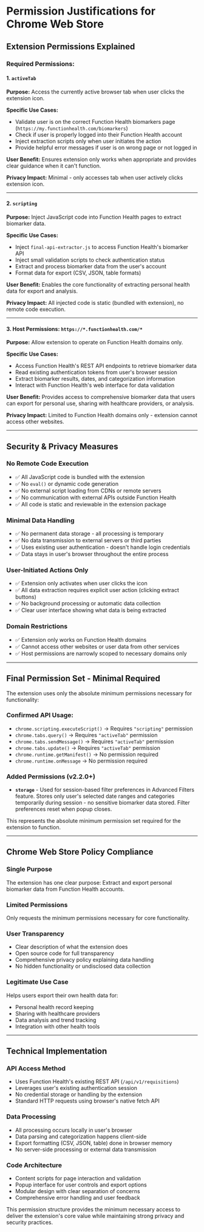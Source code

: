 # Permission Justifications for Chrome Web Store

## Extension Permissions Explained

### **Required Permissions:**

#### **1. `activeTab`**
**Purpose:** Access the currently active browser tab when user clicks the extension icon.

**Specific Use Cases:**
- Validate user is on the correct Function Health biomarkers page (`https://my.functionhealth.com/biomarkers`)
- Check if user is properly logged into their Function Health account
- Inject extraction scripts only when user initiates the action
- Provide helpful error messages if user is on wrong page or not logged in

**User Benefit:** Ensures extension only works when appropriate and provides clear guidance when it can't function.

**Privacy Impact:** Minimal - only accesses tab when user actively clicks extension icon.

---

#### **2. `scripting`**
**Purpose:** Inject JavaScript code into Function Health pages to extract biomarker data.

**Specific Use Cases:**
- Inject `final-api-extractor.js` to access Function Health's biomarker API
- Inject small validation scripts to check authentication status
- Extract and process biomarker data from the user's account
- Format data for export (CSV, JSON, table formats)

**User Benefit:** Enables the core functionality of extracting personal health data for export and analysis.

**Privacy Impact:** All injected code is static (bundled with extension), no remote code execution.

---

#### **3. Host Permissions: `https://*.functionhealth.com/*`**
**Purpose:** Allow extension to operate on Function Health domains only.

**Specific Use Cases:**
- Access Function Health's REST API endpoints to retrieve biomarker data
- Read existing authentication tokens from user's browser session
- Extract biomarker results, dates, and categorization information
- Interact with Function Health's web interface for data validation

**User Benefit:** Provides access to comprehensive biomarker data that users can export for personal use, sharing with healthcare providers, or analysis.

**Privacy Impact:** Limited to Function Health domains only - extension cannot access other websites.

---

## **Security & Privacy Measures**

### **No Remote Code Execution**
- ✅ All JavaScript code is bundled with the extension
- ✅ No `eval()` or dynamic code generation
- ✅ No external script loading from CDNs or remote servers
- ✅ No communication with external APIs outside Function Health
- ✅ All code is static and reviewable in the extension package

### **Minimal Data Handling**
- ✅ No permanent data storage - all processing is temporary
- ✅ No data transmission to external servers or third parties
- ✅ Uses existing user authentication - doesn't handle login credentials
- ✅ Data stays in user's browser throughout the entire process

### **User-Initiated Actions Only**
- ✅ Extension only activates when user clicks the icon
- ✅ All data extraction requires explicit user action (clicking extract buttons)
- ✅ No background processing or automatic data collection
- ✅ Clear user interface showing what data is being extracted

### **Domain Restrictions**
- ✅ Extension only works on Function Health domains
- ✅ Cannot access other websites or user data from other services
- ✅ Host permissions are narrowly scoped to necessary domains only

---

## **Final Permission Set - Minimal Required**

The extension uses only the absolute minimum permissions necessary for functionality:

### **Confirmed API Usage:**
- `chrome.scripting.executeScript()` → Requires `"scripting"` permission
- `chrome.tabs.query()` → Requires `"activeTab"` permission  
- `chrome.tabs.sendMessage()` → Requires `"activeTab"` permission
- `chrome.tabs.update()` → Requires `"activeTab"` permission
- `chrome.runtime.getManifest()` → No permission required
- `chrome.runtime.onMessage` → No permission required

### **Added Permissions (v2.2.0+)**
- **`storage`** - Used for session-based filter preferences in Advanced Filters feature. Stores only user's selected date ranges and categories temporarily during session - no sensitive biomarker data stored. Filter preferences reset when popup closes.

This represents the absolute minimum permission set required for the extension to function.

---

## **Chrome Web Store Policy Compliance**

### **Single Purpose**
The extension has one clear purpose: Extract and export personal biomarker data from Function Health accounts.

### **Limited Permissions**
Only requests the minimum permissions necessary for core functionality.

### **User Transparency**
- Clear description of what the extension does
- Open source code for full transparency
- Comprehensive privacy policy explaining data handling
- No hidden functionality or undisclosed data collection

### **Legitimate Use Case**
Helps users export their own health data for:
- Personal health record keeping
- Sharing with healthcare providers
- Data analysis and trend tracking
- Integration with other health tools

---

## **Technical Implementation**

### **API Access Method**
- Uses Function Health's existing REST API (`/api/v1/requisitions`)
- Leverages user's existing authentication session
- No credential storage or handling by the extension
- Standard HTTP requests using browser's native fetch API

### **Data Processing**
- All processing occurs locally in user's browser
- Data parsing and categorization happens client-side
- Export formatting (CSV, JSON, table) done in browser memory
- No server-side processing or external data transmission

### **Code Architecture**
- Content scripts for page interaction and validation
- Popup interface for user controls and export options
- Modular design with clear separation of concerns
- Comprehensive error handling and user feedback

This permission structure provides the minimum necessary access to deliver the extension's core value while maintaining strong privacy and security practices.
